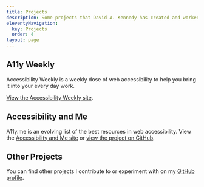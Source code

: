 ```yaml
---
title: Projects
description: Some projects that David A. Kennedy has created and worked on in the past.
eleventyNavigation:
  key: Projects
  order: 4
layout: page
---
```


## A11y Weekly

Accessibility Weekly is a weekly dose of web accessibility to help you bring it into your every day work.

[View the Accessibility Weekly site](http://a11yweekly.com).

## Accessibility and Me

A11y.me is an evolving list of the best resources in web accessibility. View the [Accessibility and Me site](http://a11y.me) or [view the project on GitHub](https://github.com/davidakennedy/a11y.me).

## Other Projects

You can find other projects I contribute to or experiment with on my [GitHub profile](https://github.com/davidakennedy).
